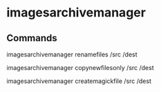 # imagesarchivemanager

## Commands

imagesarchivemanager renamefiles /src /dest

imagesarchivemanager copynewfilesonly /src /dest

imagesarchivemanager createmagickfile /src /dest